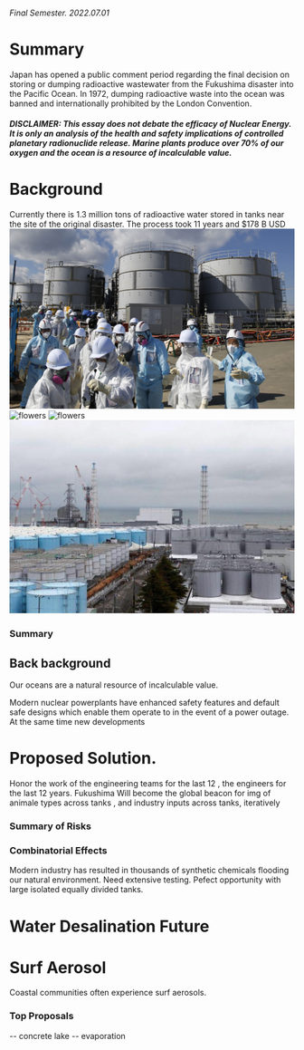  
###### Final Semester. 2022.07.01


# Summary
Japan has opened a public comment period regarding the final decision on storing or dumping radioactive wastewater from the Fukushima disaster into the Pacific Ocean. In 1972, dumping radioactive waste into the ocean was banned and internationally prohibited by the London Convention.




##### DISCLAIMER: This essay does not debate the efficacy of Nuclear Energy. It is only an analysis of the health and safety implications of controlled planetary radionuclide release. Marine plants produce over 70% of our oxygen and the ocean is a resource of incalculable value.



# Background
Currently there is 1.3 million tons of radioactive water stored in tanks near the site of the original disaster. The process took 11 years and $178 B USD 
![flowers](docs/assets/img/flowers.jpg)
![flowers](docs/assets/img/simulation.jpg)
![flowers](docs/assets/img/watertanks.jpg)
![flowers](docs/assets/img/watertanks2.jpg)
### Summary 

## Back background
Our oceans are a natural resource of incalculable value. 


Modern nuclear powerplants have enhanced safety features and default safe designs which enable them operate to in the event of a power outage. At the same time new developments 



# Proposed Solution. 
Honor the work of the engineering teams for the last 12  , the engineers for the last 12 years.  Fukushima Will become the global beacon for 
img of animale types across tanks , and industry inputs across tanks, iteratively


### Summary of Risks


### Combinatorial Effects
Modern industry has resulted in thousands of synthetic chemicals flooding our natural environment.  Need extensive testing. Pefect opportunity with large isolated equally divided tanks. 


# Water Desalination Future


# Surf Aerosol 
Coastal communities often experience surf aerosols. 


### Top Proposals 
-- concrete lake
-- evaporation
